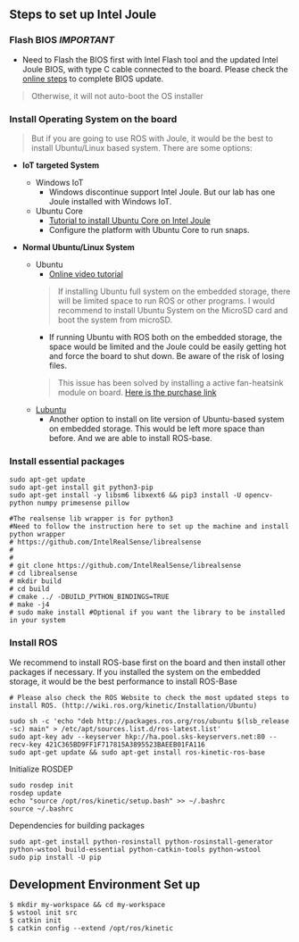 ## Steps to set up Intel Joule

### **Flash BIOS** _IMPORTANT_
* Need to Flash the BIOS first with Intel Flash tool and the updated Intel Joule BIOS, with type C cable connected to the board. Please check the [online steps](https://software.intel.com/en-us/flashing-the-bios-on-joule) to complete BIOS update.
> Otherwise, it will not auto-boot the OS installer

### Install Operating System on the board
> But if you are going to use ROS with Joule, it would be the best to install Ubuntu/Linux based system.
There are some options:
- **IoT targeted System**
  - Windows IoT
    - Windows discontinue support Intel Joule. But our lab has one Joule installed with Windows IoT.
  - Ubuntu Core
    - [Tutorial to install Ubuntu Core on Intel Joule](https://developer.ubuntu.com/core/get-started/intel-joule)
    - Configure the platform with Ubuntu Core to run snaps.
    

- **Normal Ubuntu/Linux System**
  - Ubuntu
    - [Online video tutorial](https://software.intel.com/en-us/videos/installing-ubuntu-on-the-intel-joule-compute-module)
    > If installing Ubuntu full system on the embedded storage, there will be limited space to run ROS or other programs. I would recommend to install Ubuntu System on the MicroSD card and boot the system from microSD.
    - If running Ubuntu with ROS both on the embedded storage, the space would be limited and the Joule could be easily getting hot and force the board to shut down. Be aware of the risk of losing files. 
    > This issue has been solved by installing a active fan-heatsink module on board. [Here is the purchase link](https://store.gumstix.com/fansink-intel.html)
  - [Lubuntu]((https://docs.lubuntu.net/))
    - Another option to install on lite version of Ubuntu-based system on embedded storage. This would be left more space than before. And we are able to install ROS-base.

### Install essential packages
  
```
sudo apt-get update
sudo apt-get install git python3-pip
sudo apt-get install -y libsm6 libxext6 && pip3 install -U opencv-python numpy primesense pillow

#The realsense lib wrapper is for python3
#Need to follow the instruction here to set up the machine and install python wrapper
# https://github.com/IntelRealSense/librealsense
#
#
# git clone https://github.com/IntelRealSense/librealsense
# cd librealsense
# mkdir build
# cd build
# cmake ../ -DBUILD_PYTHON_BINDINGS=TRUE
# make -j4
# sudo make install #Optional if you want the library to be installed in your system

```

### Install ROS

We recommend to install ROS-base first on the board and then install other packages if necessary. If you installed the system on the embedded storage, it would be the best performance to install ROS-Base

```
# Please also check the ROS Website to check the most updated steps to install ROS. (http://wiki.ros.org/kinetic/Installation/Ubuntu)

sudo sh -c 'echo "deb http://packages.ros.org/ros/ubuntu $(lsb_release -sc) main" > /etc/apt/sources.list.d/ros-latest.list'
sudo apt-key adv --keyserver hkp://ha.pool.sks-keyservers.net:80 --recv-key 421C365BD9FF1F717815A3895523BAEEB01FA116
sudo apt-get update && sudo apt-get install ros-kinetic-ros-base
```
Initialize ROSDEP
```
sudo rosdep init
rosdep update
echo "source /opt/ros/kinetic/setup.bash" >> ~/.bashrc
source ~/.bashrc
```
Dependencies for building packages
```
sudo apt-get install python-rosinstall python-rosinstall-generator python-wstool build-essential python-catkin-tools python-wstool
sudo pip install -U pip
```
## Development Environment Set up
```
$ mkdir my-workspace && cd my-workspace
$ wstool init src
$ catkin init
$ catkin config --extend /opt/ros/kinetic

```
